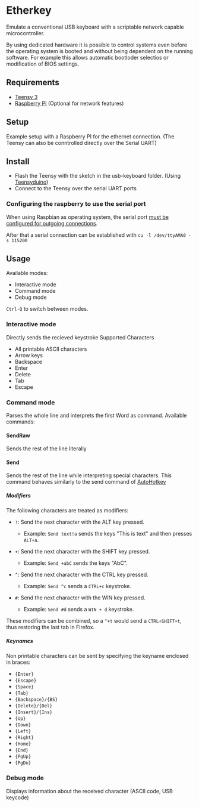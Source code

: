 Etherkey
========
Emulate a conventional USB keyboard with a scriptable network capable microcontroller.

By using dedicated hardware it is possible to control systems even before the operating system is booted and without being dependent on the running software. For example this allows automatic bootloder selectios or modification of BIOS settings.

Requirements
------------
* [Teensy 3](https://www.pjrc.com/teensy/index.html)
* [Raspberry PI](http://www.raspberrypi.org/) (Optional for network features)

Setup
-------
Example setup with a Raspberry PI for the ethernet connection. (The Teensy can also be conntrolled directly over the Serial UART)


Install
-------
* Flash the Teensy with the sketch in the usb-keyboard folder. (Using [Teensyduino](https://www.pjrc.com/teensy/teensyduino.html))
* Connect to the Teensy over the serial UART ports

### Configuring the raspberry to use the serial port
When using Raspbian as operating system, the serial port [must be configured for outgoing connections](http://elinux.org/RPi_Serial_Connection#Connection_to_a_microcontroller_or_other_peripheral).

After that a serial connection can be established with `cu -l /dev/ttyAMA0 -s 115200`


Usage
-----
Available modes:

* Interactive mode
* Command mode
* Debug mode

`Ctrl-Q` to switch between modes.

### Interactive mode
Directly sends the recieved keystroke
Supported Characters

* All printable ASCII characters
* Arrow keys
* Backspace
* Enter
* Delete
* Tab
* Escape

### Command mode
Parses the whole line and interprets the first Word as command. Available commands:

#### SendRaw
Sends the rest of the line literally

#### Send
Sends the rest of the line while interpreting special characters.
This command behaves similarly to the send command of [AutoHotkey](http://ahkscript.org/docs/commands/Send.htm)

##### Modifiers
The following characters are treated as modifiers:

* `!`: Send the next character with the ALT key pressed.
	* Example: `Send text!a` sends the keys "This is text" and then presses `ALT+a`.

* `+`: Send the next character with the SHIFT key pressed.
	* Example: `Send +abC` sends the keys "AbC".

* `^`: Send the next character with the CTRL key pressed.
	* Example: `Send ^c` sends a `CTRL+c` keystroke.

* `#`: Send the next character with the WIN key pressed.
	* Example: `Send #d` sends a `WIN + d` keystroke.

These modifiers can be combined, so a `^+t` would send a `CTRL+SHIFT+t`, thus restoring the last tab in Firefox.

##### Keynames
Non printable characters can be sent by specifying the keyname enclosed in braces:

* `{Enter}`
* `{Escape}`
* `{Space}`
* `{Tab}`
* `{Backspace}/{BS}`
* `{Delete}/{Del}`
* `{Insert}/{Ins}`
* `{Up}`
* `{Down}`
* `{Left}`
* `{Right}`
* `{Home}`
* `{End}`
* `{PgUp}`
* `{PgDn}`

### Debug mode
Displays information about the received character (ASCII code, USB keycode)
